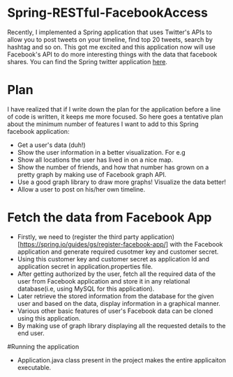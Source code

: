 # Spring-RESTful-FacebookAccess
Recently, I implemented a Spring application that uses Twitter's APIs to allow you to post tweets on your timeline, find top 20 tweets, search by hashtag and so on. This got me excited and this application now will use Facebook's API to do more interesting things with the data that facebook shares. You can find the Spring twitter application [here](https://github.com/sudhaverma/Spring-RESTful-Twitter-Application).

# Plan

I have realized that if I write down the plan for the application before a line of code is written, it keeps me more focused. So here goes a tentative plan about the minimum number of features I want to add to this Spring facebook application: 

* Get a user's data (duh!)
* Show the user information in a better visualization. For e.g 
* Show all locations the user has lived in on a nice map. 
* Show the number of friends, and how that number has grown on a pretty graph by making use of Facebook graph API. 
* Use a good graph library to draw more graphs! Visualize the data better! 
* Allow a user to post on his/her own timeline. 

# Fetch the data from Facebook App
* Firstly, we need to (register the third party application)[https://spring.io/guides/gs/register-facebook-app/] with the Facebook application and generate required cusotmer key and customer secret.
* Using this customer key and customer secret as application Id and application secret in application.properties file.
* After getting authorized by the user, fetch all the required data of the user from Facebook application and store it in any relational database(i.e, using MySQL for this application).
* Later retrieve the stored information from the database for the given user and based on the data, display information in a graphical manner.
* Various other basic features of  user's Facebook data can be cloned using this application.
* By making use of graph library displaying all the requested details to the end user.

#Running the application
* Application.java class present in the project makes the entire applicaiton executable.
